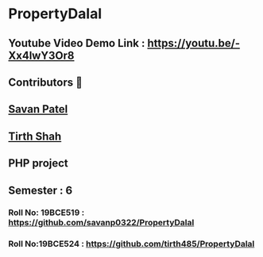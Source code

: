 # PropertyDalal

## Youtube Video Demo Link : https://youtu.be/-Xx4lwY3Or8

## Contributors :robot:
## <a href="https://www.github.com/savanp0322">Savan Patel</a>
## <a href="https://www.github.com/tirth485">Tirth Shah</a>
## PHP project
## Semester : 6
### Roll No: 19BCE519 : https://github.com/savanp0322/PropertyDalal
### Roll No:19BCE524 : https://github.com/tirth485/PropertyDalal
